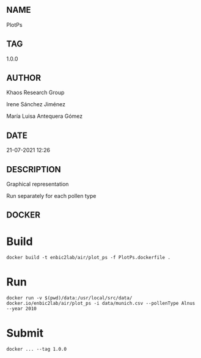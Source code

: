 ## NAME
PlotPs

## TAG
1.0.0

## AUTHOR
Khaos Research Group

Irene Sánchez Jiménez

María Luisa Antequera Gómez

## DATE
21-07-2021 12:26

## DESCRIPTION
Graphical representation

Run separately for each pollen type

## DOCKER

# Build

```
docker build -t enbic2lab/air/plot_ps -f PlotPs.dockerfile .
```

# Run

```
docker run -v $(pwd)/data:/usr/local/src/data/ docker.io/enbic2lab/air/plot_ps -i data/munich.csv --pollenType Alnus --year 2010
```

# Submit

```
docker ... --tag 1.0.0
```